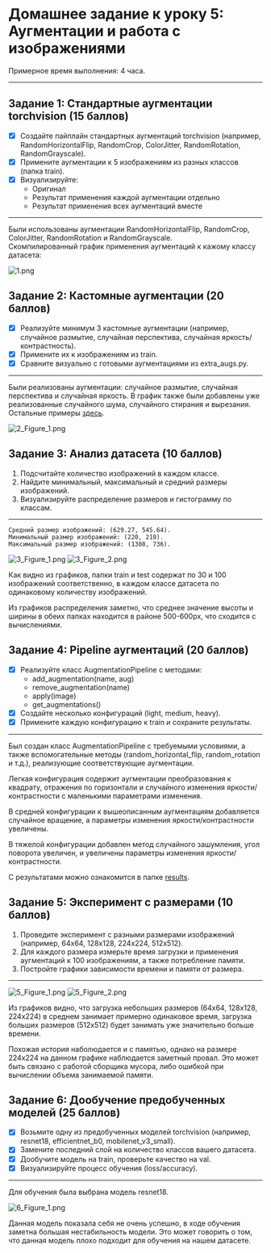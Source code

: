 # Домашнее задание к уроку 5: Аугментации и работа с изображениями

Примерное время выполнения: 4 часа.

---

## Задание 1: Стандартные аугментации torchvision (15 баллов)

- [x] Создайте пайплайн стандартных аугментаций torchvision (например, RandomHorizontalFlip, RandomCrop, ColorJitter, RandomRotation, RandomGrayscale).
- [x] Примените аугментации к 5 изображениям из разных классов (папка train).
- [x] Визуализируйте:
   - Оригинал
   - Результат применения каждой аугментации отдельно
   - Результат применения всех аугментаций вместе

---

Были использованы аугментации RandomHorizontalFlip, RandomCrop, ColorJitter, RandomRotation и RandomGrayscale.  
Скомпилированный график применения аугментаций к кажому классу датасета:

![1.png](plots%2F1.png)

## Задание 2: Кастомные аугментации (20 баллов)

- [x] Реализуйте минимум 3 кастомные аугментации (например, случайное размытие, случайная перспектива, случайная яркость/контрастность).
- [x] Примените их к изображениям из train.
- [x] Сравните визуально с готовыми аугментациями из extra_augs.py.

---

Были реализованы аугментации: случайное размытие, случайная перспектива и случайная яркость.
В график также были добавлены уже реализованные случайного шума, случайного стирания и вырезания. Остальные примеры [здесь](plots).

![2_Figure_1.png](plots%2F2_Figure_1.png)

## Задание 3: Анализ датасета (10 баллов)

1. Подсчитайте количество изображений в каждом классе.
2. Найдите минимальный, максимальный и средний размеры изображений.
3. Визуализируйте распределение размеров и гистограмму по классам.

---

```CommandLine
Средний размер изображений: (629.27, 545.64).
Минимальный размер изображений: (220, 210).
Максимальный размер изображений: (1308, 736).
```

![3_Figure_1.png](plots%2F3_Figure_1.png)
![3_Figure_2.png](plots%2F3_Figure_2.png)

Как видно из графиков, папки train и test содержат по 30 и 100 изображений соответственно, в каждом классе датасета по одинаковому количеству изображений.

Из графиков распределения заметно, что среднее значение высоты и ширины в обеих папках находится в районе 500-600px, что сходится с вычислениями.

## Задание 4: Pipeline аугментаций (20 баллов)

- [x] Реализуйте класс AugmentationPipeline с методами:
   - add_augmentation(name, aug)
   - remove_augmentation(name)
   - apply(image)
   - get_augmentations()
- [x] Создайте несколько конфигураций (light, medium, heavy).
- [x] Примените каждую конфигурацию к train и сохраните результаты.

---

Был создан класс AugmentationPipeline с требуемыми условиями, а также вспомогательные методы (random_horizontal_flip, random_rotation и т.д.), реализующие соответствующие аугментации.

Легкая конфигурация содержит аугментации преобразования к квадрату, отражения по горизонтали и случайного изменения яркости/контрастности с маленькими параметрами изменения.

В средней конфигурации к вышеописанным аугментациям добавляется случайное вращение, а параметры изменения яркости/контрастности увеличены.

В тяжелой конфигурации добавлен метод случайного зашумления, угол поворота увеличен, и увеличены параметры изменения яркости/контрастности.

С результатами можно ознакомится в папке [results](results).

## Задание 5: Эксперимент с размерами (10 баллов)

1. Проведите эксперимент с разными размерами изображений (например, 64x64, 128x128, 224x224, 512x512).
2. Для каждого размера измерьте время загрузки и применения аугментаций к 100 изображениям, а также потребление памяти.
3. Постройте графики зависимости времени и памяти от размера.

---

![5_Figure_1.png](plots%2F5_Figure_1.png)
![5_Figure_2.png](plots%2F5_Figure_2.png)

Из графиков видно, что загрузка небольших размеров (64x64, 128x128, 224x224) в среднем занимает примерно одинаковое время, загрузка больших размеров (512x512) будет занимать уже значительно больше времени.

Похожая история наболюдается и с памятью, однако на размере 224x224 на данном графике наблюдается заметный провал. Это может быть связано с работой сборщика мусора, либо ошибкой при вычислении объема занимаемой памяти.

## Задание 6: Дообучение предобученных моделей (25 баллов)

- [x] Возьмите одну из предобученных моделей torchvision (например, resnet18, efficientnet_b0, mobilenet_v3_small).
- [x] Замените последний слой на количество классов вашего датасета.
- [x] Дообучите модель на train, проверьте качество на val.
- [x] Визуализируйте процесс обучения (loss/accuracy).

---

Для обучения была выбрана модель resnet18.

![6_Figure_1.png](plots%2F6_Figure_1.png)

Данная модель показала себя не очень успешно, в ходе обучения заметна большая нестабильность модели. Это может говорить о том, что данная модель плохо подходит для обучения на нашем датасете.